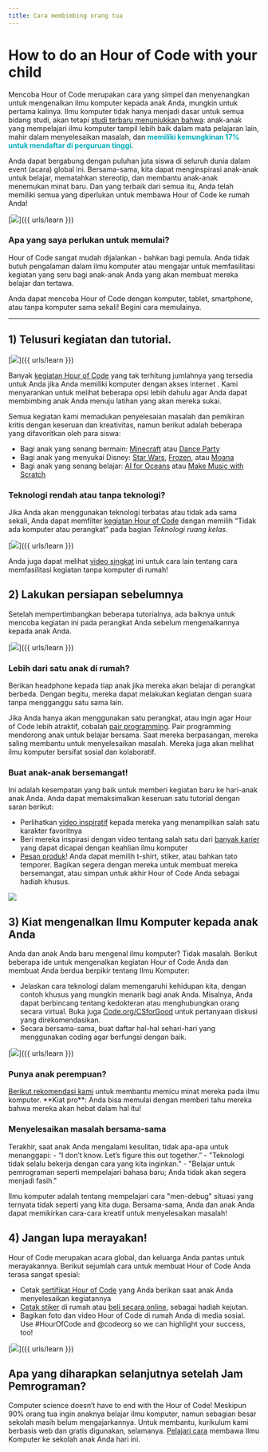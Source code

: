 ```yaml
---
title: Cara membimbing orang tua
---
```


# How to do an Hour of Code with your child
Mencoba Hour of Code merupakan cara yang simpel dan menyenangkan untuk mengenalkan ilmu komputer kepada anak Anda, mungkin untuk pertama kalinya. Ilmu komputer tidak hanya menjadi dasar untuk semua bidang studi, akan tetapi <a href="https://medium.com/@codeorg/cs-helps-students-outperform-in-school-college-and-workplace-66dd64a69536">studi terbaru menunjukkan bahwa</a>: anak-anak yang mempelajari ilmu komputer tampil lebih baik dalam mata pelajaran lain, mahir dalam menyelesaikan masalah, dan <font color="00adbc"><b>memiliki kemungkinan 17% untuk mendaftar di perguruan tinggi</b></font>.

Anda dapat bergabung dengan puluhan juta siswa di seluruh dunia dalam event (acara) global ini. Bersama-sama, kita dapat menginspirasi anak-anak untuk belajar, mematahkan stereotip, dan membantu anak-anak menemukan minat baru. Dan yang terbaik dari semua itu, Anda telah memiliki semua yang diperlukan untuk membawa Hour of Code ke rumah Anda!

[<img src="/images/fit-600/Marketing/mother-helping-her-daughter-use-a-laptop-4260325.jpg" />]({{ urls/learn }})

<h3>Apa yang saya perlukan untuk memulai?</h3>
Hour of Code sangat mudah dijalankan - bahkan bagi pemula. Anda tidak butuh pengalaman dalam ilmu komputer atau mengajar untuk memfasilitasi kegiatan yang seru bagi anak-anak Anda yang akan membuat mereka belajar dan tertawa.

Anda dapat mencoba Hour of Code dengan komputer, tablet, smartphone, atau tanpa komputer sama sekali! Begini cara memulainya.

***

## 1) Telusuri kegiatan dan tutorial.

[<img src="/images/fit-600/tutorials.png" />]({{ urls/learn }})

Banyak <a href="https://hourofcode.com/us/learn">kegiatan Hour of Code</a> yang tak terhitung jumlahnya yang tersedia untuk Anda jika Anda memiliki komputer dengan akses internet . Kami menyarankan untuk melihat beberapa opsi lebih dahulu agar Anda dapat membimbing anak Anda menuju latihan yang akan mereka sukai.

Semua kegiatan kami memadukan penyelesaian masalah dan pemikiran kritis dengan keseruan dan kreativitas, namun berikut adalah beberapa yang difavoritkan oleh para siswa:

- Bagi anak yang senang bermain: <a href="https://code.org/minecraft">Minecraft</a> atau <a href="https://code.org/dance">Dance Party</a>
- Bagi anak yang menyukai Disney: <a href="https://code.org/starwars">Star Wars</a>, <a href="https://studio.code.org/s/frozen/stage/1/puzzle/1">Frozen</a>, atau <a href="https://partners.disney.com/hour-of-code?cds&cmp=vanity%7Cnatural%7Cus%7Cmoanahoc%7C">Moana</a>
- Bagi anak yang senang belajar: <a href="https://code.org/oceans">AI for Oceans</a> atau <a href="https://scratch.mit.edu/projects/editor/?tutorial=music&utm_source=codeorg">Make Music with Scratch</a>

<h3>Teknologi rendah atau tanpa teknologi?</h3>
Jika Anda akan menggunakan teknologi terbatas atau tidak ada sama sekali, Anda dapat memfilter <a href="https://hourofcode.com/us/learn">kegiatan Hour of Code</a> dengan memilih “Tidak ada komputer atau perangkat” pada bagian <em>Teknologi ruang kelas</em>.

[<img src="/images/fit-500/Marketing/filtering-activities-hoc.jpg" />]({{ urls/learn }})

Anda juga dapat melihat <a href="https://www.youtube.com/playlist?list=PLzdnOPI1iJNcpfa4LtbaIl35gqir_5XUu">video singkat</a> ini untuk cara lain tentang cara memfasilitasi kegiatan tanpa komputer di rumah!

## 2) Lakukan persiapan sebelumnya
Setelah mempertimbangkan beberapa tutorialnya, ada baiknya untuk mencoba kegiatan ini pada perangkat Anda sebelum mengenalkannya kepada anak Anda.

[<img src="/images/fit-600/Marketing/father-and-children-looking-at-a-laptop-4260749.jpg" />]({{ urls/learn }})

<h3>Lebih dari satu anak di rumah?</h3>
Berikan headphone kepada tiap anak jika mereka akan belajar di perangkat berbeda. Dengan begitu, mereka dapat melakukan kegiatan dengan suara tanpa mengganggu satu sama lain.

Jika Anda hanya akan menggunakan satu perangkat, atau ingin agar Hour of Code lebih atraktif, cobalah <a href="https://www.youtube.com/watch?v=vgkahOzFH2Q">pair programming</a>. Pair programming mendorong anak untuk belajar bersama. Saat mereka berpasangan, mereka saling membantu untuk menyelesaikan masalah. Mereka juga akan melihat ilmu komputer bersifat sosial dan kolaboratif.

<h3>Buat anak-anak bersemangat! </h3>
Ini adalah kesempatan yang baik untuk memberi kegiatan baru ke hari-anak anak Anda. Anda dapat memaksimalkan keseruan satu tutorial dengan saran berikut:

- Perlihatkan <a href="https://www.youtube.com/playlist?list=PLzdnOPI1iJNcadqJAZnbDYShie4gLZQQJ">video inspiratif</a> kepada mereka yang menampilkan salah satu karakter favoritnya
- Beri mereka inspirasi dengan video tentang salah satu dari <a href="https://www.youtube.com/playlist?list=PLzdnOPI1iJNfpD8i4Sx7U0y2MccnrNZuP">banyak karier</a> yang dapat dicapai dengan keahlian ilmu komputer
- <a href="https://store.code.org/">Pesan produk</a>! Anda dapat memilih t-shirt, stiker, atau bahkan tato temporer.   Bagikan segera dengan mereka untuk membuat mereka bersemangat, atau simpan untuk akhir Hour of Code Anda sebagai hadiah khusus.

<a href="https://store.code.org/" target="_blank"><img src="/images/fit-500/Marketing/hourofcodestore.jpg"></a>

## 3) Kiat mengenalkan Ilmu Komputer kepada anak Anda

Anda dan anak Anda baru mengenal ilmu komputer? Tidak masalah. Berikut beberapa ide untuk mengenalkan kegiatan Hour of Code Anda dan membuat Anda berdua berpikir tentang Ilmu Komputer:

- Jelaskan cara teknologi dalam memengaruhi kehidupan kita, dengan contoh khusus yang mungkin menarik bagi anak Anda. Misalnya, Anda dapat berbincang tentang kedokteran atau menghubungkan orang secara virtual. Buka juga <a href="https://code.org/csforgood">Code.org/CSforGood</a> untuk pertanyaan diskusi yang direkomendasikan.
- Secara bersama-sama, buat daftar hal-hal sehari-hari yang menggunakan coding agar berfungsi dengan baik.

[<img src="/images/fit-600/Marketing/girl-sitting-on-sofa-while-using-tablet-computer-4144035.jpg" />]({{ urls/learn }})

<h3>Punya anak perempuan?</h3>
<a href="https://code.org/girls">Berikut rekomendasi kami</a> untuk membantu memicu minat mereka pada ilmu komputer. **Kiat pro**: Anda bisa memulai dengan memberi tahu mereka bahwa mereka akan hebat dalam hal itu!

<h3>Menyelesaikan masalah bersama-sama</h3>
Terakhir, saat anak Anda mengalami kesulitan, tidak apa-apa untuk menanggapi:
- “I don’t know. Let’s figure this out together.”
- "Teknologi tidak selalu bekerja dengan cara yang kita inginkan."
- "Belajar untuk pemrograman seperti mempelajari bahasa baru; Anda tidak akan segera menjadi fasih."

Ilmu komputer adalah tentang mempelajari cara "men-debug" situasi yang ternyata tidak seperti yang kita duga. Bersama-sama, Anda dan anak Anda dapat memikirkan cara-cara kreatif untuk menyelesaikan masalah!


## 4) Jangan lupa merayakan!

Hour of Code merupakan acara global, dan keluarga Anda pantas untuk merayakannya. Berikut sejumlah cara untuk membuat Hour of Code Anda terasa sangat spesial:

- Cetak <a href="https://staging.code.org/certificates">sertifikat Hour of Code</a> yang Anda berikan saat anak Anda menyelesaikan kegiatannya
- <a href="https://staging.hourofcode.com/us/promote/resources#stickers">Cetak stiker</a> di rumah atau <a href="https://store.code.org/">beli secara online</a>, sebagai hadiah kejutan.
- Bagikan foto dan video Hour of Code di rumah Anda di media sosial. Use #HourOfCode and @codeorg so we can highlight your success, too!

[<img src="/images/fit-600/Marketing/g8TUlHzF.jpeg" />]({{ urls/learn }})

<h2>Apa yang diharapkan selanjutnya setelah Jam Pemrograman?</h2>

Computer science doesn’t have to end with the Hour of Code! Meskipun 90% orang tua ingin anaknya belajar ilmu komputer, namun sebagian besar sekolah masih belum mengajarkannya. Untuk membantu, kurikulum kami berbasis web dan gratis digunakan, selamanya. <a href="https://code.org/yourschool">Pelajari cara</a> membawa Ilmu Komputer ke sekolah anak Anda hari ini.